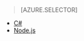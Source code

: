 > [AZURE.SELECTOR]
- [C#](../articles/iot-hub/iot-hub-device-management-get-started.md)
- [Node.js](../articles/iot-hub/iot-hub-device-management-get-started-node.md)
